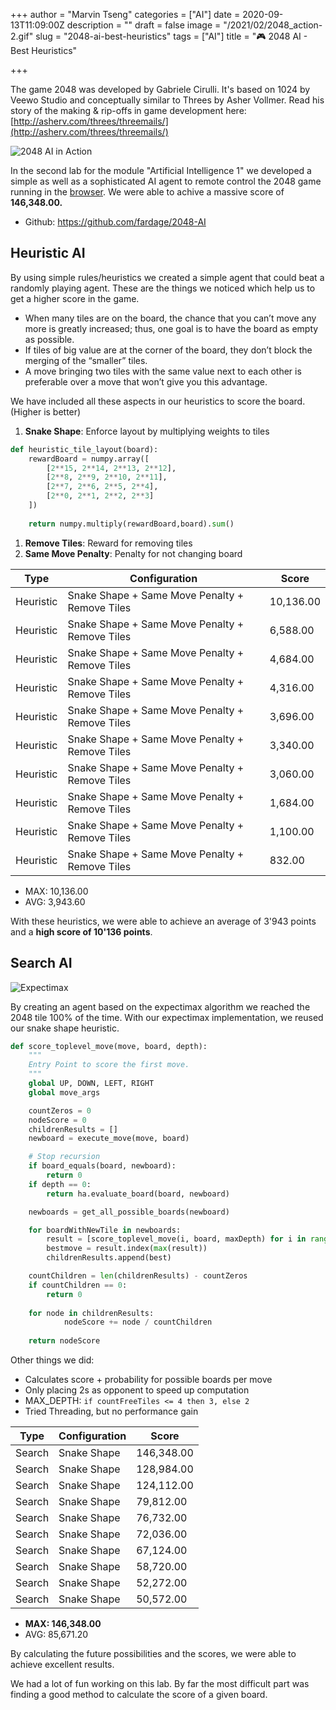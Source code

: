 +++
author = "Marvin Tseng"
categories = ["AI"]
date = 2020-09-13T11:09:00Z
description = ""
draft = false
image = "/2021/02/2048_action-2.gif"
slug = "2048-ai-best-heuristics"
tags = ["AI"]
title = "🎮 2048 AI - Best Heuristics"

+++

The game 2048 was developed by Gabriele Cirulli. It's based on 1024 by Veewo Studio and conceptually similar to Threes by Asher Vollmer. Read his story of the making & rip-offs in game development here: [http://asherv.com/threes/threemails/](http://asherv.com/threes/threemails/)

![2048 AI in Action](/2048_action.gif)

In the second lab for the module "Artificial Intelligence 1" we developed a simple as well as a sophisticated AI agent to remote control the 2048 game running in the [browser](https://play2048.co). We were able to achive a massive score of **146,348.00.**

- Github: https://github.com/fardage/2048-AI

## Heuristic AI

By using simple rules/heuristics we created a simple agent that could beat a randomly playing agent. These are the things we noticed which help us to get a higher score in the game.

* When many tiles are on the board, the chance that you can’t move any more is greatly increased; thus, one goal is to have the board as empty as possible.
* If tiles of big value are at the corner of the board, they don’t block the merging of the “smaller” tiles.
* A move bringing two tiles with the same value next to each other is preferable over a move that won’t give you this advantage.

We have included all these aspects in our heuristics to score the board. (Higher is better)

1. **Snake Shape**: Enforce layout by multiplying weights to tiles

```python
def heuristic_tile_layout(board):
    rewardBoard = numpy.array([
        [2**15, 2**14, 2**13, 2**12],
        [2**8, 2**9, 2**10, 2**11],
        [2**7, 2**6, 2**5, 2**4],
        [2**0, 2**1, 2**2, 2**3]
    ])
    
    return numpy.multiply(rewardBoard,board).sum()
```

1. **Remove Tiles**: Reward for removing tiles
2. **Same Move Penalty**: Penalty for not changing board

<table>
<thead>
<tr>
<th>Type</th>
<th>Configuration</th>
<th>Score</th>
</tr>
</thead>
<tbody>
<tr>
<td>Heuristic</td>
<td>Snake Shape + Same Move Penalty + Remove Tiles</td>
<td>10,136.00</td>
</tr>
<tr>
<td>Heuristic</td>
<td>Snake Shape + Same Move Penalty + Remove Tiles</td>
<td>6,588.00</td>
</tr>
<tr>
<td>Heuristic</td>
<td>Snake Shape + Same Move Penalty + Remove Tiles</td>
<td>4,684.00</td>
</tr>
<tr>
<td>Heuristic</td>
<td>Snake Shape + Same Move Penalty + Remove Tiles</td>
<td>4,316.00</td>
</tr>
<tr>
<td>Heuristic</td>
<td>Snake Shape + Same Move Penalty + Remove Tiles</td>
<td>3,696.00</td>
</tr>
<tr>
<td>Heuristic</td>
<td>Snake Shape + Same Move Penalty + Remove Tiles</td>
<td>3,340.00</td>
</tr>
<tr>
<td>Heuristic</td>
<td>Snake Shape + Same Move Penalty + Remove Tiles</td>
<td>3,060.00</td>
</tr>
<tr>
<td>Heuristic</td>
<td>Snake Shape + Same Move Penalty + Remove Tiles</td>
<td>1,684.00</td>
</tr>
<tr>
<td>Heuristic</td>
<td>Snake Shape + Same Move Penalty + Remove Tiles</td>
<td>1,100.00</td>
</tr>
<tr>
<td>Heuristic</td>
<td>Snake Shape + Same Move Penalty + Remove Tiles</td>
<td>832.00</td>
</tr>
</tbody>
</table>

* MAX: 10,136.00
* AVG: 3,943.60

With these heuristics, we were able to achieve an average of 3'943 points and a **high score of 10'136 points**.

## Search AI

![Expectimax](/2048-expectimax.svg)

By creating an agent based on the expectimax algorithm we reached the 2048 tile 100% of the time. With our expectimax implementation, we reused our snake shape heuristic.

```python
def score_toplevel_move(move, board, depth):
    """
    Entry Point to score the first move.
    """
    global UP, DOWN, LEFT, RIGHT
    global move_args

    countZeros = 0
    nodeScore = 0
    childrenResults = []
    newboard = execute_move(move, board)

    # Stop recursion
    if board_equals(board, newboard):
        return 0
    if depth == 0:
        return ha.evaluate_board(board, newboard)

    newboards = get_all_possible_boards(newboard)

    for boardWithNewTile in newboards:
        result = [score_toplevel_move(i, board, maxDepth) for i in range(len(move_args))]
        bestmove = result.index(max(result))
        childrenResults.append(best)

    countChildren = len(childrenResults) - countZeros
    if countChildren == 0:
        return 0
    
    for node in childrenResults:
            nodeScore += node / countChildren
        
    return nodeScore

```

Other things we did:

* Calculates score + probability for possible boards per move
* Only placing 2s as opponent to speed up computation
* MAX_DEPTH: `if countFreeTiles <= 4 then 3, else 2`
* Tried Threading, but no performance gain

<table>
<thead>
<tr>
<th>Type</th>
<th>Configuration</th>
<th>Score</th>
</tr>
</thead>
<tbody>
<tr>
<td>Search</td>
<td>Snake Shape</td>
<td>146,348.00</td>
</tr>
<tr>
<td>Search</td>
<td>Snake Shape</td>
<td>128,984.00</td>
</tr>
<tr>
<td>Search</td>
<td>Snake Shape</td>
<td>124,112.00</td>
</tr>
<tr>
<td>Search</td>
<td>Snake Shape</td>
<td>79,812.00</td>
</tr>
<tr>
<td>Search</td>
<td>Snake Shape</td>
<td>76,732.00</td>
</tr>
<tr>
<td>Search</td>
<td>Snake Shape</td>
<td>72,036.00</td>
</tr>
<tr>
<td>Search</td>
<td>Snake Shape</td>
<td>67,124.00</td>
</tr>
<tr>
<td>Search</td>
<td>Snake Shape</td>
<td>58,720.00</td>
</tr>
<tr>
<td>Search</td>
<td>Snake Shape</td>
<td>52,272.00</td>
</tr>
<tr>
<td>Search</td>
<td>Snake Shape</td>
<td>50,572.00</td>
</tr>
</tbody>
</table>

* **MAX: 146,348.00**
* AVG: 85,671.20

By calculating the future possibilities and the scores, we were able to achieve excellent results.

We had a lot of fun working on this lab. By far the most difficult part was finding a good method to calculate the score of a given board.

